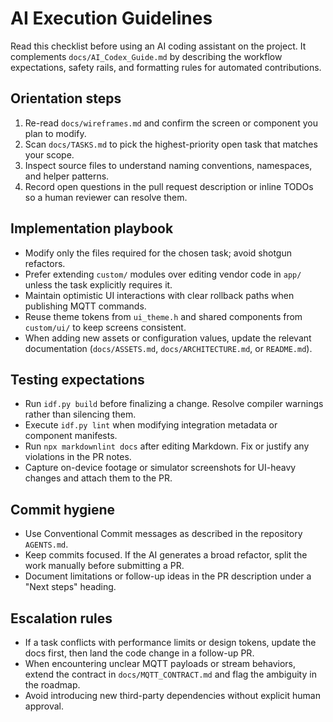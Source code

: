 # AI Execution Guidelines

Read this checklist before using an AI coding assistant on the project. It
complements `docs/AI_Codex_Guide.md` by describing the workflow expectations,
safety rails, and formatting rules for automated contributions.

## Orientation steps

1. Re-read `docs/wireframes.md` and confirm the screen or component you plan to
   modify.
2. Scan `docs/TASKS.md` to pick the highest-priority open task that matches your
   scope.
3. Inspect source files to understand naming conventions, namespaces, and
   helper patterns.
4. Record open questions in the pull request description or inline TODOs so a
   human reviewer can resolve them.

## Implementation playbook

- Modify only the files required for the chosen task; avoid shotgun refactors.
- Prefer extending `custom/` modules over editing vendor code in `app/` unless
  the task explicitly requires it.
- Maintain optimistic UI interactions with clear rollback paths when publishing
  MQTT commands.
- Reuse theme tokens from `ui_theme.h` and shared components from `custom/ui/`
  to keep screens consistent.
- When adding new assets or configuration values, update the relevant
  documentation (`docs/ASSETS.md`, `docs/ARCHITECTURE.md`, or `README.md`).

## Testing expectations

- Run `idf.py build` before finalizing a change. Resolve compiler warnings
  rather than silencing them.
- Execute `idf.py lint` when modifying integration metadata or component
  manifests.
- Run `npx markdownlint docs` after editing Markdown. Fix or justify any
  violations in the PR notes.
- Capture on-device footage or simulator screenshots for UI-heavy changes and
  attach them to the PR.

## Commit hygiene

- Use Conventional Commit messages as described in the repository `AGENTS.md`.
- Keep commits focused. If the AI generates a broad refactor, split the work
  manually before submitting a PR.
- Document limitations or follow-up ideas in the PR description under a "Next
  steps" heading.

## Escalation rules

- If a task conflicts with performance limits or design tokens, update the docs
  first, then land the code change in a follow-up PR.
- When encountering unclear MQTT payloads or stream behaviors, extend the
  contract in `docs/MQTT_CONTRACT.md` and flag the ambiguity in the roadmap.
- Avoid introducing new third-party dependencies without explicit human
  approval.
